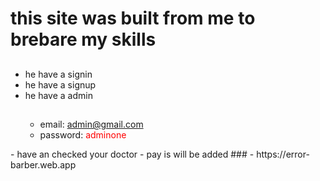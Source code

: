 # this site was built from me to brebare my skills
##
- he have a signin 
- he have a signup
- he have a admin
  ##
  - email: admin@gmail.com
  - password:<span style="color: red;"> adminone
</span>
- have an checked your doctor
- pay is will be added
###
- https://error-barber.web.app
